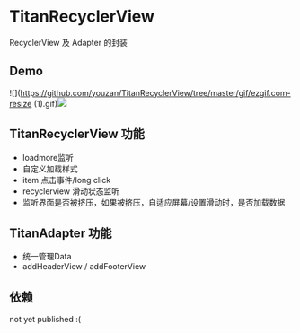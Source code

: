 TitanRecyclerView
===

RecyclerView 及 Adapter 的封装

Demo
---
![](https://github.com/youzan/TitanRecyclerView/tree/master/gif/ezgif.com-resize (1).gif)![](https://github.com/youzan/TitanRecyclerView/tree/master/gif/ezgif.com-resize.gif)

TitanRecyclerView 功能
---

* loadmore监听
* 自定义加载样式
* item 点击事件/long click
* recyclerview 滑动状态监听
* 监听界面是否被挤压，如果被挤压，自适应屏幕/设置滑动时，是否加载数据

TitanAdapter 功能
---
* 统一管理Data
* addHeaderView / addFooterView

依赖
---

not yet published :(
